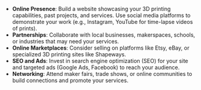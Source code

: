 - **Online Presence**: Build a website showcasing your 3D printing capabilities, past projects, and services. Use social media platforms to demonstrate your work (e.g., Instagram, YouTube for time-lapse videos of prints).
- **Partnerships**: Collaborate with local businesses, makerspaces, schools, or industries that may need your services.
- **Online Marketplaces**: Consider selling on platforms like Etsy, eBay, or specialized 3D printing sites like Shapeways.
- **SEO and Ads**: Invest in search engine optimization (SEO) for your site and targeted ads (Google Ads, Facebook) to reach your audience.
- **Networking**: Attend maker fairs, trade shows, or online communities to build connections and promote your services.